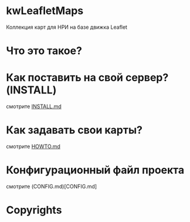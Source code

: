 # kwLeafletMaps

Коллекция карт для НРИ на базе движка Leaflet


# Что это такое?


# Как поставить на свой сервер? (INSTALL)

смотрите [INSTALL.md](INSTALL.md)

# Как задавать свои карты?

смотрите [HOWTO.md](HOWTO.md)


# Конфигурационный файл проекта

смотрите (CONFIG.md)[CONFIG.md]

# Copyrights
